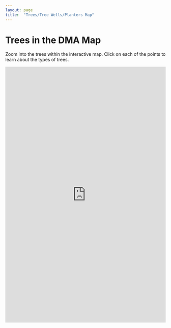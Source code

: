 ```yaml
---
layout: page
title:  "Trees/Tree Wells/Planters Map"
---
```


# Trees in the DMA Map
Zoom into the trees within the interactive map. Click on each of the points to learn about the types of trees.

<iframe  
  src="https://baltimore.maps.arcgis.com/apps/instant/interactivelegend/index.html?appid=59cd10dcea9e4c9281b401e035349704"  
  width="100%"  
  height="800"  
  frameborder="0"  
  allowfullscreen> 
</iframe>





















